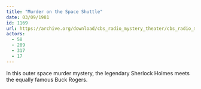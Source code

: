 ```yaml
---
title: "Murder on the Space Shuttle"
date: 03/09/1981
id: 1169
url: https://archive.org/download/cbs_radio_mystery_theater/cbs_radio_mystery_theater-1151-1200.zip/cbs_radio_mystery_theater-1151-1200%2Fcbsrmt_1169_murder_on_the_space_shuttle.mp3
actors:
  - 58
  - 289
  - 317
  - 17
---
```

In this outer space murder mystery, the legendary Sherlock Holmes meets the equally famous Buck Rogers.